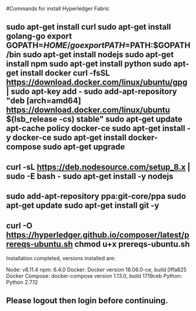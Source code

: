 #Commands for install Hyperledger Fabric

sudo apt-get install curl
sudo apt-get install golang-go
export GOPATH=$HOME/go
export PATH=$PATH:$GOPATH/bin
sudo apt-get install nodejs
sudo apt-get install npm
sudo apt-get install python
sudo apt-get install docker
curl -fsSL https://download.docker.com/linux/ubuntu/gpg | sudo apt-key add -
sudo add-apt-repository "deb [arch=amd64] https://download.docker.com/linux/ubuntu $(lsb_release -cs) stable"
sudo apt-get update
apt-cache policy docker-ce
sudo apt-get install -y docker-ce
sudo apt-get install docker-compose
sudo apt-get upgrade
--------------------

curl -sL https://deb.nodesource.com/setup_8.x | sudo -E bash -
sudo apt-get install -y nodejs
--------------------

sudo add-apt-repository ppa:git-core/ppa
sudo apt-get update
sudo apt-get install git -y
--------------------

curl -O https://hyperledger.github.io/composer/latest/prereqs-ubuntu.sh
chmod u+x prereqs-ubuntu.sh
--------------------

Installation completed, versions installed are:

Node:           v8.11.4
npm:            6.4.0
Docker:         Docker version 18.06.0-ce, build 0ffa825
Docker Compose: docker-compose version 1.13.0, build 1719ceb
Python:         Python 2.7.12

Please logout then login before continuing.
---------------------

